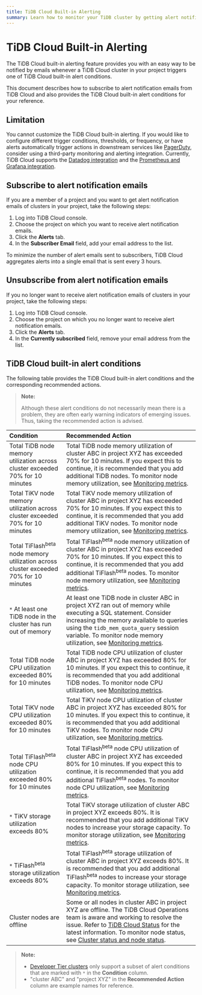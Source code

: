 ```yaml
---
title: TiDB Cloud Built-in Alerting
summary: Learn how to monitor your TiDB cluster by getting alert notification emails from TiDB Cloud.
---
```


# TiDB Cloud Built-in Alerting

The TiDB Cloud built-in alerting feature provides you with an easy way to be notified by emails whenever a TiDB Cloud cluster in your project triggers one of TiDB Cloud built-in alert conditions.

This document describes how to subscribe to alert notification emails from TiDB Cloud and also provides the TiDB Cloud built-in alert conditions for your reference.

## Limitation

You cannot customize the TiDB Cloud built-in alerting. If you would like to configure different trigger conditions, thresholds, or frequency, or have alerts automatically trigger actions in downstream services like [PagerDuty](https://www.pagerduty.com/docs/guides/datadog-integration-guide/), consider using a third-party monitoring and alerting integration. Currently, TiDB Cloud supports the [Datadog integration](/tidb-cloud/monitor-datadog-integration.md) and the [Prometheus and Grafana integration](/tidb-cloud/monitor-prometheus-and-grafana-integration.md).

## Subscribe to alert notification emails

If you are a member of a project and you want to get alert notification emails of clusters in your project, take the following steps:

1. Log into TiDB Cloud console.
2. Choose the project on which you want to receive alert notification emails.
3. Click the **Alerts** tab.
4. In the **Subscriber Email** field, add your email address to the list.

To minimize the number of alert emails sent to subscribers, TiDB Cloud aggregates alerts into a single email that is sent every 3 hours.

## Unsubscribe from alert notification emails

If you no longer want to receive alert notification emails of clusters in your project, take the following steps:

1. Log into TiDB Cloud console.
2. Choose the project on which you no longer want to receive alert notification emails.
3. Click the **Alerts** tab.
4. In the **Currently subscribed** field, remove your email address from the list.

## TiDB Cloud built-in alert conditions

The following table provides the TiDB Cloud built-in alert conditions and the corresponding recommended actions.

> **Note:**
>
> Although these alert conditions do not necessarily mean there is a problem, they are often early warning indicators of emerging issues. Thus, taking the recommended action is advised.

| Condition | Recommended Action |
|:--- |:--- |
| Total TiDB node memory utilization across cluster exceeded 70% for 10 minutes | Total TiDB node memory utilization of cluster ABC in project XYZ has exceeded 70% for 10 minutes. If you expect this to continue, it is recommended that you add additional TiDB nodes. To monitor node memory utilization, see [Monitoring metrics](/tidb-cloud/monitor-tidb-cluster.md#monitoring-metrics). |
| Total TiKV node memory utilization across cluster exceeded 70% for 10 minutes | Total TiKV node memory utilization of cluster ABC in project XYZ has exceeded 70% for 10 minutes. If you expect this to continue, it is recommended that you add additional TiKV nodes. To monitor node memory utilization, see [Monitoring metrics](/tidb-cloud/monitor-tidb-cluster.md#monitoring-metrics). |
| Total TiFlash<sup>beta</sup> node memory utilization across cluster exceeded 70% for 10 minutes | Total TiFlash<sup>beta</sup> node memory utilization of cluster ABC in project XYZ has exceeded 70% for 10 minutes. If you expect this to continue, it is recommended that you add additional TiFlash<sup>beta</sup> nodes. To monitor node memory utilization, see [Monitoring metrics](/tidb-cloud/monitor-tidb-cluster.md#monitoring-metrics). |
|`*` At least one TiDB node in the cluster has run out of memory | At least one TiDB node in cluster ABC in project XYZ ran out of memory while executing a SQL statement. Consider increasing the memory available to queries using the `tidb_mem_quota_query` session variable. To monitor node memory utilization, see [Monitoring metrics](/tidb-cloud/monitor-tidb-cluster.md#monitoring-metrics). |
| Total TiDB node CPU utilization exceeded 80% for 10 minutes | Total TiDB node CPU utilization of cluster ABC in project XYZ has exceeded 80% for 10 minutes. If you expect this to continue, it is recommended that you add additional TiDB nodes. To monitor node CPU utilization, see [Monitoring metrics](/tidb-cloud/monitor-tidb-cluster.md#monitoring-metrics). |
| Total TiKV node CPU utilization exceeded 80% for 10 minutes | Total TiKV node CPU utilization of cluster ABC in project XYZ has exceeded 80% for 10 minutes. If you expect this to continue, it is recommended that you add additional TiKV nodes. To monitor node CPU utilization, see [Monitoring metrics](/tidb-cloud/monitor-tidb-cluster.md#monitoring-metrics). |
| Total TiFlash<sup>beta</sup> node CPU utilization exceeded 80% for 10 minutes | Total TiFlash<sup>beta</sup> node CPU utilization of cluster ABC in project XYZ has exceeded 80% for 10 minutes. If you expect this to continue, it is recommended that you add additional TiFlash<sup>beta</sup> nodes. To monitor node CPU utilization, see [Monitoring metrics](/tidb-cloud/monitor-tidb-cluster.md#monitoring-metrics). |
|`*`  TiKV storage utilization exceeds 80% | Total TiKV storage utilization of cluster ABC in project XYZ exceeds 80%. It is recommended that you add additional TiKV nodes to increase your storage capacity. To monitor storage utilization, see [Monitoring metrics](/tidb-cloud/monitor-tidb-cluster.md#monitoring-metrics). |
|`*`  TiFlash<sup>beta</sup> storage utilization exceeds 80% | Total TiFlash<sup>beta</sup> storage utilization of cluster ABC in project XYZ exceeds 80%. It is recommended that you add additional TiFlash<sup>beta</sup> nodes to increase your storage capacity. To monitor storage utilization, see [Monitoring metrics](/tidb-cloud/monitor-tidb-cluster.md#monitoring-metrics). |
| Cluster nodes are offline | Some or all nodes in cluster ABC in project XYZ  are offline. The TiDB Cloud Operations team is aware and working to resolve the issue. Refer to [TiDB Cloud Status](https://status.tidbcloud.com/) for the latest information. To monitor node status, see [Cluster status and node status](/tidb-cloud/monitor-tidb-cluster.md#cluster-status-and-node-status).  |

> **Note:**
>
> - [Developer Tier clusters](/tidb-cloud/select-cluster-tier.md#developer-tier) only support a subset of alert conditions that are marked with `*` in the **Condition** column.
> - "cluster ABC" and "project XYZ" in the **Recommended Action** column are example names for reference.